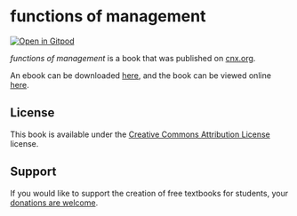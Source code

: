 # functions of management

[![Open in Gitpod](https://gitpod.io/button/open-in-gitpod.svg)](https://gitpod.io/from-referrer/)

_functions of management_ is a book that was published on [cnx.org](https://cnx.org/).

An ebook can be downloaded [here](https://github.com/cnx-user-books/cnxbook-functions-of-management/releases/latest), and the book can be viewed online [here](https://github.com/cnx-user-books/cnxbook-functions-of-management/releases/latest).

## License
This book is available under the [Creative Commons Attribution License](./LICENSE) license.

## Support
If you would like to support the creation of free textbooks for students, your [donations are welcome](https://riceconnect.rice.edu/donation/support-openstax-banner).
